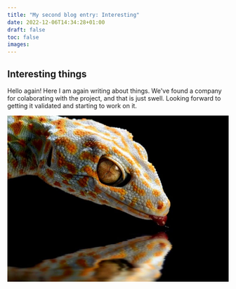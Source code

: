 ```yaml
---
title: "My second blog entry: Interesting"
date: 2022-12-06T14:34:28+01:00
draft: false
toc: false
images:
---
```


## Interesting things
Hello again! Here I am again writing about things. We've found a company for colaborating with the project, and that is just swell. Looking forward to getting it validated and starting to work on it.

![Gekko](/static/interesting-animals-35-728-66855356.jpg)